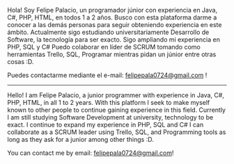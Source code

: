 Hola! Soy Felipe Palacio, un programador júnior con experiencia en Java, C#, PHP, HTML, en todos 1 a 2 años.
Busco con esta plataforma darme a conocer a las demás personas para seguir obteniendo experiencia en este ámbito.
Actualmente sigo estudiando universitariamente Desarrollo de Software, la tecnología para ser exacto. Sigo ampliando mi experiencia en PHP, SQL y C#
Puedo colaborar en líder de SCRUM tomando como herramientas Trello, SQL, Programar mientras pidan un júnior entre otras cosas :D.

Puedes contactarme mediante el e-mail: felipepala0724@gmail.com !

-----------------------------------------------------------------------------------------------------------------------------------------------------

Hello! I am Felipe Palacio, a junior programmer with experience in Java, C#, PHP, HTML, in all 1 to 2 years.
With this platform I seek to make myself known to other people to continue gaining experience in this field.
Currently I am still studying Software Development at university, technology to be exact. I continue to expand my experience in PHP, SQL and C#
I can collaborate as a SCRUM leader using Trello, SQL, and Programming tools as long as they ask for a junior among other things :D.

You can contact me by email: felipepala0724@gmail.com!
<!---
Felipe0724/Felipe0724 is a ✨ special ✨ repository because its `README.md` (this file) appears on your GitHub profile.
You can click the Preview link to take a look at your changes.
--->
